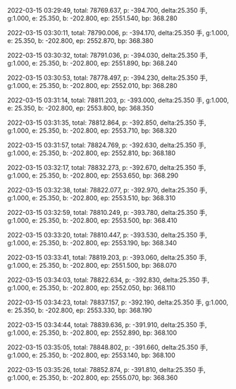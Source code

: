2022-03-15 03:29:49, total: 78769.637, p: -394.700, delta:25.350 手, g:1.000, e: 25.350, b: -202.800, ep: 2551.540, bp: 368.280

2022-03-15 03:30:11, total: 78790.006, p: -394.170, delta:25.350 手, g:1.000, e: 25.350, b: -202.800, ep: 2552.870, bp: 368.380

2022-03-15 03:30:32, total: 78791.036, p: -394.030, delta:25.350 手, g:1.000, e: 25.350, b: -202.800, ep: 2551.890, bp: 368.240

2022-03-15 03:30:53, total: 78778.497, p: -394.230, delta:25.350 手, g:1.000, e: 25.350, b: -202.800, ep: 2552.010, bp: 368.280

2022-03-15 03:31:14, total: 78811.203, p: -393.000, delta:25.350 手, g:1.000, e: 25.350, b: -202.800, ep: 2553.800, bp: 368.350

2022-03-15 03:31:35, total: 78812.864, p: -392.850, delta:25.350 手, g:1.000, e: 25.350, b: -202.800, ep: 2553.710, bp: 368.320

2022-03-15 03:31:57, total: 78824.769, p: -392.630, delta:25.350 手, g:1.000, e: 25.350, b: -202.800, ep: 2552.810, bp: 368.180

2022-03-15 03:32:17, total: 78832.273, p: -392.670, delta:25.350 手, g:1.000, e: 25.350, b: -202.800, ep: 2553.650, bp: 368.290

2022-03-15 03:32:38, total: 78822.077, p: -392.970, delta:25.350 手, g:1.000, e: 25.350, b: -202.800, ep: 2553.510, bp: 368.310

2022-03-15 03:32:59, total: 78810.249, p: -393.780, delta:25.350 手, g:1.000, e: 25.350, b: -202.800, ep: 2553.500, bp: 368.410

2022-03-15 03:33:20, total: 78810.447, p: -393.530, delta:25.350 手, g:1.000, e: 25.350, b: -202.800, ep: 2553.190, bp: 368.340

2022-03-15 03:33:41, total: 78819.203, p: -393.060, delta:25.350 手, g:1.000, e: 25.350, b: -202.800, ep: 2551.500, bp: 368.070

2022-03-15 03:34:03, total: 78822.634, p: -392.830, delta:25.350 手, g:1.000, e: 25.350, b: -202.800, ep: 2552.050, bp: 368.110

2022-03-15 03:34:23, total: 78837.157, p: -392.190, delta:25.350 手, g:1.000, e: 25.350, b: -202.800, ep: 2553.330, bp: 368.190

2022-03-15 03:34:44, total: 78839.636, p: -391.910, delta:25.350 手, g:1.000, e: 25.350, b: -202.800, ep: 2552.890, bp: 368.100

2022-03-15 03:35:05, total: 78848.802, p: -391.660, delta:25.350 手, g:1.000, e: 25.350, b: -202.800, ep: 2553.140, bp: 368.100

2022-03-15 03:35:26, total: 78852.874, p: -391.810, delta:25.350 手, g:1.000, e: 25.350, b: -202.800, ep: 2555.070, bp: 368.360